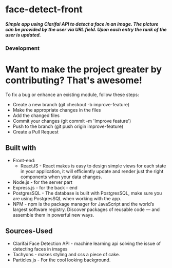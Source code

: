 # face-detect-front
##### Simple app using Clarifai API to detect a face in an image. The picture can be provided by the user via URL field. Upon each entry the rank of the user is updated.

### Development

# Want to make the project greater by contributing? That's awesome!

To fix a bug or enhance an existing module, follow these steps:

* Create a new branch (git checkout -b improve-feature)
* Make the appropriate changes in the files
* Add the changed files
* Commit your changes (git commit -m 'Improve feature')
* Push to the branch (git push origin improve-feature)
* Create a Pull Request

## Built with

* Front-end: 
  - ReactJS - React makes is easy to design simple views for each state in your application, it will efficiently update and render just the right components when your data changes.
* Node.js - for the server part
* Express.js - for the back - end
* PostgresSQL - The database is built with PostgresSQL, make sure you are using PostgresSQL when working with the app.
* NPM - npm is the package manager for JavaScript and the world’s largest software registry. Discover packages of reusable code — and assemble them in powerful new ways.

## Sources-Used

* Clarifai Face Detection API - machine learning api solving the issue of detecting faces in images
* Tachyons - makes styling and css a piece of cake.
* Particles.js - For the cool looking background.
